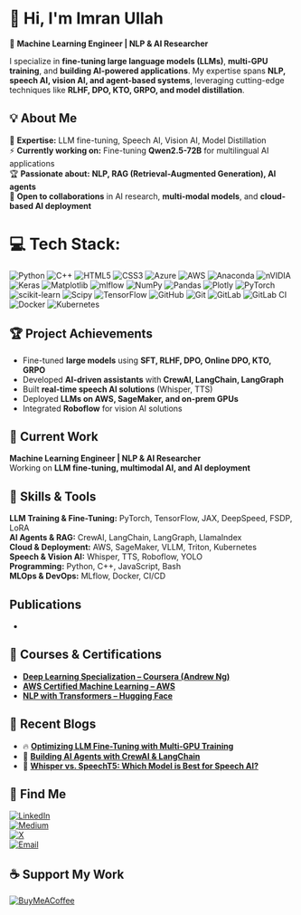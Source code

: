 # 👋 Hi, I'm Imran Ullah  
🚀 **Machine Learning Engineer | NLP & AI Researcher**  

I specialize in **fine-tuning large language models (LLMs)**, **multi-GPU training**, and **building AI-powered applications**. My expertise spans **NLP, speech AI, vision AI, and agent-based systems**, leveraging cutting-edge techniques like **RLHF, DPO, KTO, GRPO, and model distillation**.  


## 💡 About Me  
🔬 **Expertise:** LLM fine-tuning, Speech AI, Vision AI, Model Distillation  
⚡ **Currently working on:** Fine-tuning **Qwen2.5-72B** for multilingual AI applications  
🏆 **Passionate about:** **NLP, RAG (Retrieval-Augmented Generation), AI agents**  
🤝 **Open to collaborations** in AI research, **multi-modal models**, and **cloud-based AI deployment**  

# 💻 Tech Stack:
![Python](https://img.shields.io/badge/python-3670A0?style=for-the-badge&logo=python&logoColor=ffdd54) ![C++](https://img.shields.io/badge/c++-%2300599C.svg?style=for-the-badge&logo=c%2B%2B&logoColor=white) ![HTML5](https://img.shields.io/badge/html5-%23E34F26.svg?style=for-the-badge&logo=html5&logoColor=white) ![CSS3](https://img.shields.io/badge/css3-%231572B6.svg?style=for-the-badge&logo=css3&logoColor=white) ![Azure](https://img.shields.io/badge/azure-%230072C6.svg?style=for-the-badge&logo=microsoftazure&logoColor=white) ![AWS](https://img.shields.io/badge/AWS-%23FF9900.svg?style=for-the-badge&logo=amazon-aws&logoColor=white) ![Anaconda](https://img.shields.io/badge/Anaconda-%2344A833.svg?style=for-the-badge&logo=anaconda&logoColor=white) ![nVIDIA](https://img.shields.io/badge/cuda-000000.svg?style=for-the-badge&logo=nVIDIA&logoColor=green) ![Keras](https://img.shields.io/badge/Keras-%23D00000.svg?style=for-the-badge&logo=Keras&logoColor=white) ![Matplotlib](https://img.shields.io/badge/Matplotlib-%23ffffff.svg?style=for-the-badge&logo=Matplotlib&logoColor=black) ![mlflow](https://img.shields.io/badge/mlflow-%23d9ead3.svg?style=for-the-badge&logo=numpy&logoColor=blue) ![NumPy](https://img.shields.io/badge/numpy-%23013243.svg?style=for-the-badge&logo=numpy&logoColor=white) ![Pandas](https://img.shields.io/badge/pandas-%23150458.svg?style=for-the-badge&logo=pandas&logoColor=white) ![Plotly](https://img.shields.io/badge/Plotly-%233F4F75.svg?style=for-the-badge&logo=plotly&logoColor=white) ![PyTorch](https://img.shields.io/badge/PyTorch-%23EE4C2C.svg?style=for-the-badge&logo=PyTorch&logoColor=white) ![scikit-learn](https://img.shields.io/badge/scikit--learn-%23F7931E.svg?style=for-the-badge&logo=scikit-learn&logoColor=white) ![Scipy](https://img.shields.io/badge/SciPy-%230C55A5.svg?style=for-the-badge&logo=scipy&logoColor=%white) ![TensorFlow](https://img.shields.io/badge/TensorFlow-%23FF6F00.svg?style=for-the-badge&logo=TensorFlow&logoColor=white) ![GitHub](https://img.shields.io/badge/github-%23121011.svg?style=for-the-badge&logo=github&logoColor=white) ![Git](https://img.shields.io/badge/git-%23F05033.svg?style=for-the-badge&logo=git&logoColor=white) ![GitLab](https://img.shields.io/badge/gitlab-%23181717.svg?style=for-the-badge&logo=gitlab&logoColor=white) ![GitLab CI](https://img.shields.io/badge/gitlab%20CI-%23181717.svg?style=for-the-badge&logo=gitlab&logoColor=white) ![Docker](https://img.shields.io/badge/docker-%230db7ed.svg?style=for-the-badge&logo=docker&logoColor=white) ![Kubernetes](https://img.shields.io/badge/kubernetes-%23326ce5.svg?style=for-the-badge&logo=kubernetes&logoColor=white)

## 🏆 Project Achievements  
- Fine-tuned **large models** using **SFT, RLHF, DPO, Online DPO, KTO, GRPO**  
- Developed **AI-driven assistants** with **CrewAI, LangChain, LangGraph**  
- Built **real-time speech AI solutions** (Whisper, TTS)  
- Deployed **LLMs on AWS, SageMaker, and on-prem GPUs**  
- Integrated **Roboflow** for vision AI solutions  

## 💼 Current Work  
**Machine Learning Engineer | NLP & AI Researcher**  
Working on **LLM fine-tuning, multimodal AI, and AI deployment**  

## 🔧 Skills & Tools  
**LLM Training & Fine-Tuning:** PyTorch, TensorFlow, JAX, DeepSpeed, FSDP, LoRA  
**AI Agents & RAG:** CrewAI, LangChain, LangGraph, LlamaIndex  
**Cloud & Deployment:** AWS, SageMaker, VLLM, Triton, Kubernetes  
**Speech & Vision AI:** Whisper, TTS, Roboflow, YOLO  
**Programming:** Python, C++, JavaScript, Bash  
**MLOps & DevOps:** MLflow, Docker, CI/CD  

## Publications
- 

## 📜 Courses & Certifications  
- **[Deep Learning Specialization – Coursera (Andrew Ng)](https://www.coursera.org/account/accomplishments/verify/XYZ)**  
- **[AWS Certified Machine Learning – AWS](https://aws.training/certification/verify/XYZ)**  
- **[NLP with Transformers – Hugging Face](https://huggingface.co/certification/XYZ)**  

## 📝 Recent Blogs  
- 🔥 **[Optimizing LLM Fine-Tuning with Multi-GPU Training](https://medium.com/@imranullahds/XYZ)**  
- 🚀 **[Building AI Agents with CrewAI & LangChain](https://medium.com/@imranullahds/XYZ)**  
- 🎤 **[Whisper vs. SpeechT5: Which Model is Best for Speech AI?](https://medium.com/@imranullahds/XYZ)**  

## 🔗 Find Me  
[![LinkedIn](https://img.shields.io/badge/LinkedIn-%230077B5.svg?logo=linkedin&logoColor=white)](https://linkedin.com/in/imranullahds)  
[![Medium](https://img.shields.io/badge/Medium-12100E?logo=medium&logoColor=white)](https://medium.com/@imranullahds)  
[![X](https://img.shields.io/badge/X-black.svg?logo=X&logoColor=white)](https://x.com/imran_ds)  
[![Email](https://img.shields.io/badge/Email-D14836?logo=gmail&logoColor=white)](mailto:imranullahds@gmail.com)  

## ☕ Support My Work  
[![BuyMeACoffee](https://img.shields.io/badge/Buy%20Me%20a%20Coffee-ffdd00?style=for-the-badge&logo=buy-me-a-coffee&logoColor=black)](https://buymeacoffee.com/imranullahds)  
